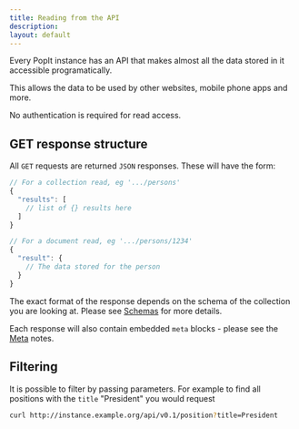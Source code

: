 ```yaml
---
title: Reading from the API
description: 
layout: default
---
```


Every PopIt instance has an API that makes almost all the data stored in it accessible programatically.

This allows the data to be used by other websites, mobile phone apps and more.

No authentication is required for read access.

## GET response structure

All `GET` requests are returned `JSON` responses. These will have the form:

``` javascript
// For a collection read, eg '.../persons'
{
  "results": [
    // list of {} results here
  ]
}
```

``` javascript
// For a document read, eg '.../persons/1234'
{
  "result": {
    // The data stored for the person
  }
}
```

The exact format of the response depends on the schema of the collection you are looking at. Please see [Schemas](../schemas) for more details.

Each response will also contain embedded `meta` blocks - please see the [Meta](../schemas/meta) notes.

## Filtering

It is possible to filter by passing parameters. For example to find all positions with the `title` "President" you would request

``` bash
curl http://instance.example.org/api/v0.1/position?title=President
```
